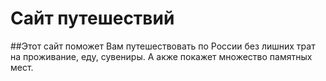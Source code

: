 # Сайт путешествий
##Этот сайт поможет Вам путешествовать по России без лишних трат на проживание, еду, сувениры. А  акже покажет множество памятных  мест.

